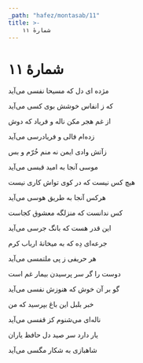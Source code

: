 ```yaml
---
_path: "hafez/montasab/11"
title: >-
    شمارهٔ ۱۱
---
```

# شمارهٔ ۱۱

<div class="b" id="bn1"><div class="m1"><p>مژده ای دل که مسیحا نفسی می‌آید</p></div>
<div class="m2"><p>که ز انفاس خوشش بوی کسی می‌آید </p></div></div>
<div class="b" id="bn2"><div class="m1"><p>از غم هجر مکن ناله و فریاد که دوش</p></div>
<div class="m2"><p>زده‌ام فالی و فریادرسی می‌آید </p></div></div>
<div class="b" id="bn3"><div class="m1"><p>زآتش وادی ایمن نه منم خُرّم و بس</p></div>
<div class="m2"><p>موسی آنجا به امید قبسی می‌آید </p></div></div>
<div class="b" id="bn4"><div class="m1"><p>هیچ کس نیست که در کوی تواش کاری نیست</p></div>
<div class="m2"><p>هرکس آنجا به طریق هوسی می‌آید </p></div></div>
<div class="b" id="bn5"><div class="m1"><p>کس ندانست که منزلگه معشوق کجاست</p></div>
<div class="m2"><p>این قدر هست که بانگ جرسی می‌آید </p></div></div>
<div class="b" id="bn6"><div class="m1"><p>جرعه‌ای دِه که به میخانهٔ ارباب کرم</p></div>
<div class="m2"><p>هر حریفی ز پی ملتمسی می‌آید </p></div></div>
<div class="b" id="bn7"><div class="m1"><p>دوست را گر سر پرسیدن بیمار غم است</p></div>
<div class="m2"><p>گو بر آن خوش که هنوزش نفسی می‌آید </p></div></div>
<div class="b" id="bn8"><div class="m1"><p>خبر بلبل این باغ بپرسید که من</p></div>
<div class="m2"><p>ناله‌ای می‌شنوم کز قفسی می‌آید </p></div></div>
<div class="b" id="bn9"><div class="m1"><p>یار دارد سر صید دل حافظ یاران</p></div>
<div class="m2"><p>شاهبازی به شکار مگسی می‌آید</p></div></div>
